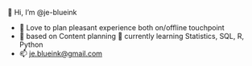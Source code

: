👋 Hi, I’m @je-blueink
- 👀 Love to plan pleasant experience both on/offline touchpoint
- 🌳 based on Content planning 🌱 currently learning Statistics, SQL, R, Python
- 📫 je.blueink@gmail.com

<!---
je-blueink/je-blueink is a ✨ special ✨ repository because its `README.md` (this file) appears on your GitHub profile.
You can click the Preview link to take a look at your changes.
--->
